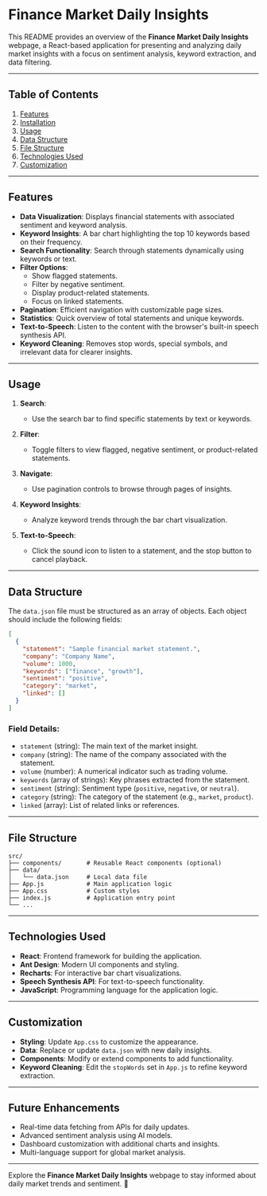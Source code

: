 # Finance Market Daily Insights

This README provides an overview of the **Finance Market Daily Insights** webpage, a React-based application for presenting and analyzing daily market insights with a focus on sentiment analysis, keyword extraction, and data filtering.

---

## Table of Contents

1. [Features](#features)
2. [Installation](#installation)
3. [Usage](#usage)
4. [Data Structure](#data-structure)
5. [File Structure](#file-structure)
6. [Technologies Used](#technologies-used)
7. [Customization](#customization)

---

## Features

- **Data Visualization**: Displays financial statements with associated sentiment and keyword analysis.
- **Keyword Insights**: A bar chart highlighting the top 10 keywords based on their frequency.
- **Search Functionality**: Search through statements dynamically using keywords or text.
- **Filter Options**: 
  - Show flagged statements.
  - Filter by negative sentiment.
  - Display product-related statements.
  - Focus on linked statements.
- **Pagination**: Efficient navigation with customizable page sizes.
- **Statistics**: Quick overview of total statements and unique keywords.
- **Text-to-Speech**: Listen to the content with the browser's built-in speech synthesis API.
- **Keyword Cleaning**: Removes stop words, special symbols, and irrelevant data for clearer insights.

---

## Usage

1. **Search**:
   - Use the search bar to find specific statements by text or keywords.

2. **Filter**:
   - Toggle filters to view flagged, negative sentiment, or product-related statements.

3. **Navigate**:
   - Use pagination controls to browse through pages of insights.

4. **Keyword Insights**:
   - Analyze keyword trends through the bar chart visualization.

5. **Text-to-Speech**:
   - Click the sound icon to listen to a statement, and the stop button to cancel playback.

---

## Data Structure

The `data.json` file must be structured as an array of objects. Each object should include the following fields:

```json
[
  {
    "statement": "Sample financial market statement.",
    "company": "Company Name",
    "volume": 1000,
    "keywords": ["finance", "growth"],
    "sentiment": "positive",
    "category": "market",
    "linked": []
  }
]
```

### Field Details:
- `statement` (string): The main text of the market insight.
- `company` (string): The name of the company associated with the statement.
- `volume` (number): A numerical indicator such as trading volume.
- `keywords` (array of strings): Key phrases extracted from the statement.
- `sentiment` (string): Sentiment type (`positive`, `negative`, or `neutral`).
- `category` (string): The category of the statement (e.g., `market`, `product`).
- `linked` (array): List of related links or references.

---

## File Structure

```
src/
├── components/       # Reusable React components (optional)
├── data/
│   └── data.json     # Local data file
├── App.js            # Main application logic
├── App.css           # Custom styles
├── index.js          # Application entry point
└── ...
```

---

## Technologies Used

- **React**: Frontend framework for building the application.
- **Ant Design**: Modern UI components and styling.
- **Recharts**: For interactive bar chart visualizations.
- **Speech Synthesis API**: For text-to-speech functionality.
- **JavaScript**: Programming language for the application logic.

---

## Customization

- **Styling**: Update `App.css` to customize the appearance.
- **Data**: Replace or update `data.json` with new daily insights.
- **Components**: Modify or extend components to add functionality.
- **Keyword Cleaning**: Edit the `stopWords` set in `App.js` to refine keyword extraction.

---

## Future Enhancements

- Real-time data fetching from APIs for daily updates.
- Advanced sentiment analysis using AI models.
- Dashboard customization with additional charts and insights.
- Multi-language support for global market analysis.

---

Explore the **Finance Market Daily Insights** webpage to stay informed about daily market trends and sentiment. 🎉
